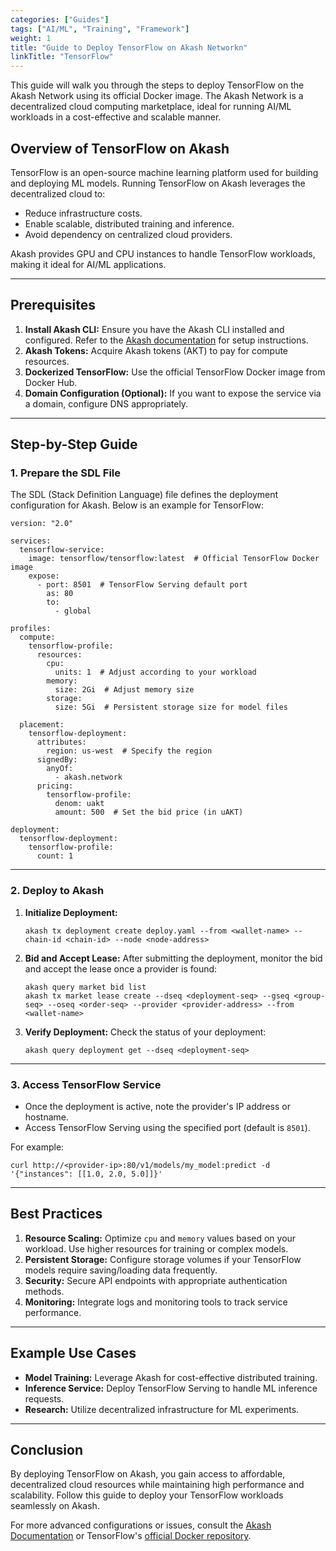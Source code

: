 ```yaml
---
categories: ["Guides"]
tags: ["AI/ML", "Training", "Framework"]
weight: 1
title: "Guide to Deploy TensorFlow on Akash Networkn"
linkTitle: "TensorFlow"
---
```




This guide will walk you through the steps to deploy TensorFlow on the Akash Network using its official Docker image. The Akash Network is a decentralized cloud computing marketplace, ideal for running AI/ML workloads in a cost-effective and scalable manner.

## **Overview of TensorFlow on Akash**

TensorFlow is an open-source machine learning platform used for building and deploying ML models. Running TensorFlow on Akash leverages the decentralized cloud to:
- Reduce infrastructure costs.
- Enable scalable, distributed training and inference.
- Avoid dependency on centralized cloud providers.

Akash provides GPU and CPU instances to handle TensorFlow workloads, making it ideal for AI/ML applications.

---

## **Prerequisites**
1. **Install Akash CLI:** Ensure you have the Akash CLI installed and configured. Refer to the [Akash documentation](https://docs.akash.network) for setup instructions.
2. **Akash Tokens:** Acquire Akash tokens (AKT) to pay for compute resources.
3. **Dockerized TensorFlow:** Use the official TensorFlow Docker image from Docker Hub.
4. **Domain Configuration (Optional):** If you want to expose the service via a domain, configure DNS appropriately.

---

## **Step-by-Step Guide**

### **1. Prepare the SDL File**
The SDL (Stack Definition Language) file defines the deployment configuration for Akash. Below is an example for TensorFlow:

```
version: "2.0"

services:
  tensorflow-service:
    image: tensorflow/tensorflow:latest  # Official TensorFlow Docker image
    expose:
      - port: 8501  # TensorFlow Serving default port
        as: 80
        to:
          - global

profiles:
  compute:
    tensorflow-profile:
      resources:
        cpu:
          units: 1  # Adjust according to your workload
        memory:
          size: 2Gi  # Adjust memory size
        storage:
          size: 5Gi  # Persistent storage size for model files

  placement:
    tensorflow-deployment:
      attributes:
        region: us-west  # Specify the region
      signedBy:
        anyOf:
          - akash.network
      pricing:
        tensorflow-profile:
          denom: uakt
          amount: 500  # Set the bid price (in uAKT)

deployment:
  tensorflow-deployment:
    tensorflow-profile:
      count: 1
```

---

### **2. Deploy to Akash**
1. **Initialize Deployment:**
   ```
   akash tx deployment create deploy.yaml --from <wallet-name> --chain-id <chain-id> --node <node-address>
   ```

2. **Bid and Accept Lease:**
   After submitting the deployment, monitor the bid and accept the lease once a provider is found:
   ```
   akash query market bid list
   akash tx market lease create --dseq <deployment-seq> --gseq <group-seq> --oseq <order-seq> --provider <provider-address> --from <wallet-name>
   ```

3. **Verify Deployment:**
   Check the status of your deployment:
   ```
   akash query deployment get --dseq <deployment-seq>
   ```

---

### **3. Access TensorFlow Service**
- Once the deployment is active, note the provider's IP address or hostname.
- Access TensorFlow Serving using the specified port (default is `8501`).

For example:
```
curl http://<provider-ip>:80/v1/models/my_model:predict -d '{"instances": [[1.0, 2.0, 5.0]]}'
```

---

## **Best Practices**
1. **Resource Scaling:** Optimize `cpu` and `memory` values based on your workload. Use higher resources for training or complex models.
2. **Persistent Storage:** Configure storage volumes if your TensorFlow models require saving/loading data frequently.
3. **Security:** Secure API endpoints with appropriate authentication methods.
4. **Monitoring:** Integrate logs and monitoring tools to track service performance.

---

## **Example Use Cases**
- **Model Training:** Leverage Akash for cost-effective distributed training.
- **Inference Service:** Deploy TensorFlow Serving to handle ML inference requests.
- **Research:** Utilize decentralized infrastructure for ML experiments.

---

## **Conclusion**
By deploying TensorFlow on Akash, you gain access to affordable, decentralized cloud resources while maintaining high performance and scalability. Follow this guide to deploy your TensorFlow workloads seamlessly on Akash.

For more advanced configurations or issues, consult the [Akash Documentation](docs/) or TensorFlow's [official Docker repository](https://hub.docker.com/r/tensorflow/tensorflow).